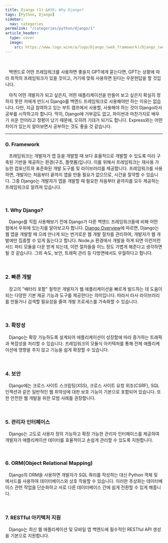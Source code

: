 ```yaml
---
title: Django (1) &#58; Why Django?
tags: [Python, Django]
sidebar:
  nav: categories
permalink: "/categories/python/django/1"
article_header:
  type: cover
  image:
    src: https://www.logo.wine/a/logo/Django_(web_framework)/Django_(web_framework)-Logo.wine.svg
---
```


<!--more-->

<br/>

&nbsp;&nbsp; 백엔드로 어떤 프레임워크를 사용하면 좋을지 GPT에게 묻는다면, GPT는 상황에 따라 최적의 프레임워크가 있을 것이고, 거기에 맞춰 사용하면 된다는 우문현답을 할 것입니다.

&nbsp;&nbsp; 아직 어떤 개발자가 되고 싶은지, 어떤 애플리케이션을 만들어 보고 싶은지 확실히 정하지 못한 저에게 반드시 Django를 백엔드 프레임워크로 사용해야만 하는 이유는 없습니다. 다만, 지금 참여하고 있는 부트 캠프에서 사용할, 사용해야 하는 것이 Django라서 공부를 시작하고자 합니다. 딱히, Django에 거부감도 없고, 파이썬과 마찬가지로 배우기 쉬운 언어라고 정평이 났기 때문에, 오히려 기대가 되기도 합니다. Express와는 어떤 차이가 있는지 알아보면서 공부하는 것도 좋을 것 같습니다.

---

### 0. Framework

&nbsp;&nbsp; 프레임워크는 개발자가 앱 등을 개발할 때 보다 효율적으로 개발할 수 있도록 미리 구축된 기반을 제공하는 환경(구조, 플랫폼)입니다. 이를 위해서 프레임워크는 재사용 가능한 컴포넌트와 표준화된 개발 도구를 및 라이브러리를 제공합니다. 프레임워크를 사용하면, 개발자는 처음부터 끝까지 앱을 만들 필요가 없으므로, 시간을 절약할 수 있습니다. 그중 Django는 개발자가 앱을 개발할 때 필요한 처음부터 끝까지를 모두 제공하는 프레임워크로 알려져 있습니다.

<br/>

### 1. Why Django?

&nbsp;&nbsp; Django를 직접 사용해보기 전에 Django가 다른 백엔드 프레임워크들에 비해 어떤 점에서 우위에 있는지를 알아보고자 합니다. [Django Overview](https://www.djangoproject.com/start/overview/)에 따르면, Django는 웹 앱을 개발할 때 으레 만나게 되는 번거로운 웹 개발 절차를 관리하여, 개발자가 웹 개발에만 집중할 수 있게 돕는다고 합니다. Node.js 환경에서 개발을 하게 되면 이런저런 서드 파티 모듈을 다운 받게 되는데, 이런 절차들을 어느 정도 가볍게 해준다고 생각하면 될 것 같습니다. 그외 속도, 보안, 트래픽 관리 등 다방면에서도 우월하다고 합니다.

<br/>

### 2. 빠른 개발

&nbsp;&nbsp; 장고의 "배터리 포함" 철학은 개발자가 웹 애플리케이션을 빠르게 빌드하는 데 도움이 되는 다양한 기본 제공 기능과 도구를 제공한다는 의미입니다. 따라서 타사 라이브러리를 만들거나 검색할 필요성을 줄여 개발 프로세스를 가속화할 수 있습니다.

<br/>

### 3. 확장성

&nbsp;&nbsp; Django는 확장 가능하도록 설계되어 애플리케이션이 성장함에 따라 증가하는 트래픽과 복잡성을 처리할 수 있습니다. 프레임워크의 모듈식 아키텍처를 통해 전체 애플리케이션에 영향을 주지 않고 기능을 쉽게 확장할 수 있습니다.

<br/>

### 4. 보안

&nbsp;&nbsp; Django에는 크로스 사이트 스크립팅(XSS), 크로스 사이트 요청 위조(CSRF), SQL 인젝션과 같은 일반적인 웹 취약성에 대한 보호 기능이 기본으로 포함되어 있습니다. 또한 안전한 웹 개발을 위한 모범 사례를 권장합니다.

<br/>

### 5. 관리자 인터페이스

&nbsp;&nbsp; Django는 고도로 사용자 정의 가능하고 확장 가능한 관리자 인터페이스를 제공하여 개발자가 애플리케이션 데이터를 효율적이고 손쉽게 관리할 수 있도록 지원합니다.

<br/>

### 6. ORM(Object Relational Mapping)

&nbsp;&nbsp; Django의 ORM을 사용하면 개발자가 SQL 쿼리를 작성하는 대신 Python 객체 및 메서드를 사용하여 데이터베이스와 상호 작용할 수 있습니다. 이러한 추상화는 데이터베이스 관련 작업을 단순화하고 서로 다른 데이터베이스 간에 쉽게 전환할 수 있게 해줍니다.

<br/>

### 7. RESTful 아키텍처 지원

&nbsp;&nbsp; Django는 최신 웹 애플리케이션 및 모바일 앱 백엔드에 필수적인 RESTful API 생성을 기본으로 지원합니다.
